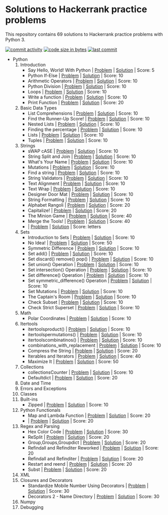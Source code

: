 
# Solutions to Hackerrank practice problems
This repository contains 69 solutions to Hackerrank practice problems with Python 3.


[![commit activity](https://img.shields.io/github/commit-activity/y/yoshikakbudto/hackerrank.svg)](https://github.com/yoshikakbudto/hackerrank)
[![code size in bytes](https://img.shields.io/github/languages/code-size/yoshikakbudto/hackerrank.svg)](https://github.com/yoshikakbudto/hackerrank) 
[![last commit](https://img.shields.io/github/last-commit/yoshikakbudto/hackerrank.svg)](https://github.com/yoshikakbudto/hackerrank) 

- Python
    01. Introduction
        - Say Hello, World! With Python | [Problem](https://www.hackerrank.com/challenges/py-hello-world/problem) | [Solution](https://github.com/yoshikakbudto/hackerrank/blob/master/Python/01.%20Introduction/001.%20Say%20Hello,%20World!%20With%20Python.py) | Score: 5
        - Python If-Else | [Problem](https://www.hackerrank.com/challenges/py-if-else/problem) | [Solution](https://github.com/yoshikakbudto/hackerrank/blob/master/Python/01.%20Introduction/002.%20Python%20If-Else.py) | Score: 10
        - Arithmetic Operators | [Problem](https://www.hackerrank.com/challenges/python-arithmetic-operators/problem) | [Solution](https://github.com/yoshikakbudto/hackerrank/blob/master/Python/01.%20Introduction/003.%20Arithmetic%20Operators.py) | Score: 10
        - Python Division | [Problem](https://www.hackerrank.com/challenges/python-division/problem) | [Solution](https://github.com/yoshikakbudto/hackerrank/blob/master/Python/01.%20Introduction/004.%20Python%20Division.py) | Score: 10
        - Loops | [Problem](https://www.hackerrank.com/challenges/python-loops/problem) | [Solution](https://github.com/yoshikakbudto/hackerrank/blob/master/Python/01.%20Introduction/005.%20Loops.py) | Score: 10
        - Write a function | [Problem](https://www.hackerrank.com/challenges/write-a-function/problem) | [Solution](https://github.com/yoshikakbudto/hackerrank/blob/master/Python/01.%20Introduction/006.%20Write%20a%20function.py) | Score: 10
        - Print Function | [Problem](https://www.hackerrank.com/challenges/python-print/problem) | [Solution](https://github.com/yoshikakbudto/hackerrank/blob/master/Python/01.%20Introduction/007.%20Print%20Function.py) | Score: 20
    02. Basic Data Types
        - List Comprehensions | [Problem](https://www.hackerrank.com/challenges/list-comprehensions/problem) | [Solution](https://github.com/yoshikakbudto/hackerrank/blob/master/Python/02.%20Basic%20Data%20Types/001.%20List%20Comprehensions.py) | Score: 10
        - Find the Runner-Up Score! | [Problem](https://www.hackerrank.com/challenges/find-second-maximum-number-in-a-list/problem) | [Solution](https://github.com/yoshikakbudto/hackerrank/blob/master/Python/02.%20Basic%20Data%20Types/002.%20Find%20the%20Runner-Up%20Score!.py) | Score: 10
        - Nested Lists | [Problem](https://www.hackerrank.com/challenges/nested-list/problem) | [Solution](https://github.com/yoshikakbudto/hackerrank/blob/master/Python/02.%20Basic%20Data%20Types/003.%20Nested%20Lists.py) | Score: 10
        - Finding the percentage | [Problem](https://www.hackerrank.com/challenges/finding-the-percentage/problem) | [Solution](https://github.com/yoshikakbudto/hackerrank/blob/master/Python/02.%20Basic%20Data%20Types/004.%20Finding%20the%20percentage.py) | Score: 10
        - Lists | [Problem](https://www.hackerrank.com/challenges/python-lists/problem) | [Solution](https://github.com/yoshikakbudto/hackerrank/blob/master/Python/02.%20Basic%20Data%20Types/005.%20Lists.py) | Score: 10
        - Tuples | [Problem](https://www.hackerrank.com/challenges/python-tuples/problem) | [Solution](https://github.com/yoshikakbudto/hackerrank/blob/master/Python/02.%20Basic%20Data%20Types/006.%20Tuples.py) | Score: 10
    03. Strings
        - sWAP cASE | [Problem](https://www.hackerrank.com/challenges/swap-case/problem) | [Solution](https://github.com/yoshikakbudto/hackerrank/blob/master/Python/03.%20Strings/001.%20sWAP%20cASE.py) | Score: 10
        - String Split and Join | [Problem](https://www.hackerrank.com/challenges/python-string-split-and-join/problem) | [Solution](https://github.com/yoshikakbudto/hackerrank/blob/master/Python/03.%20Strings/002.%20String%20Split%20and%20Join.py) | Score: 10
        - What's Your Name | [Problem](https://www.hackerrank.com/challenges/whats-your-name/problem) | [Solution](https://github.com/yoshikakbudto/hackerrank/blob/master/Python/03.%20Strings/003.%20What's%20Your%20Name.py) | Score: 10
        - Mutations | [Problem](https://www.hackerrank.com/challenges/python-mutations/problem) | [Solution](https://github.com/yoshikakbudto/hackerrank/blob/master/Python/03.%20Strings/004.%20Mutations.py) | Score: 10
        - Find a string | [Problem](https://www.hackerrank.com/challenges/find-a-string/problem) | [Solution](https://github.com/yoshikakbudto/hackerrank/blob/master/Python/03.%20Strings/005.%20Find%20a%20string.py) | Score: 10
        - String Validators | [Problem](https://www.hackerrank.com/challenges/string-validators/problem) | [Solution](https://github.com/yoshikakbudto/hackerrank/blob/master/Python/03.%20Strings/006.%20String%20Validators.py) | Score: 10
        - Text Alignment | [Problem](https://www.hackerrank.com/challenges/text-alignment/problem) | [Solution](https://github.com/yoshikakbudto/hackerrank/blob/master/Python/03.%20Strings/007.%20Text%20Alignment.py) | Score: 10
        - Text Wrap | [Problem](https://www.hackerrank.com/challenges/text-wrap/problem) | [Solution](https://github.com/yoshikakbudto/hackerrank/blob/master/Python/03.%20Strings/008.%20Text%20Wrap.py) | Score: 10
        - Designer Door Mat | [Problem](https://www.hackerrank.com/challenges/designer-door-mat/problem) | [Solution](https://github.com/yoshikakbudto/hackerrank/blob/master/Python/03.%20Strings/009.%20Designer%20Door%20Mat.py) | Score: 10
        - String Formatting | [Problem](https://www.hackerrank.com/challenges/python-string-formatting/problem) | [Solution](https://github.com/yoshikakbudto/hackerrank/blob/master/Python/03.%20Strings/010.%20String%20Formatting.py) | Score: 10
        - Alphabet Rangoli | [Problem](https://www.hackerrank.com/challenges/alphabet-rangoli/problem) | [Solution](https://github.com/yoshikakbudto/hackerrank/blob/master/Python/03.%20Strings/011.%20Alphabet%20Rangoli.py) | Score: 20
        - Capitalize! | [Problem](https://www.hackerrank.com/challenges/capitalize/problem) | [Solution](https://github.com/yoshikakbudto/hackerrank/blob/master/Python/03.%20Strings/012.%20Capitalize!.py) | Score: 20
        - The Minion Game | [Problem](https://www.hackerrank.com/challenges/the-minion-game/problem) | [Solution](https://github.com/yoshikakbudto/hackerrank/blob/master/Python/03.%20Strings/013.%20The%20Minion%20Game.py) | Score: 40
        - Merge the Tools!  | [Problem](https://www.hackerrank.com/challenges/merge-the-tools/problem) | [Solution](https://github.com/yoshikakbudto/hackerrank/blob/master/Python/03.%20Strings/014.%20Merge%20the%20Tools!%20.py) | Score: 40
        -  | [Problem](""") | [Solution](https://github.com/yoshikakbudto/hackerrank/blob/master/Python/03.%20Strings/TopRepeatingChars.py) | Score: letters
    04. Sets
        - Introduction to Sets | [Problem](https://www.hackerrank.com/challenges/py-introduction-to-sets/problem) | [Solution](https://github.com/yoshikakbudto/hackerrank/blob/master/Python/04.%20Sets/001.%20Introduction%20to%20Sets.py) | Score: 10
        - No Idea! | [Problem](https://www.hackerrank.com/challenges/no-idea/problem) | [Solution](https://github.com/yoshikakbudto/hackerrank/blob/master/Python/04.%20Sets/002.%20No%20Idea!.py) | Score: 50
        - Symmetric Difference | [Problem](https://www.hackerrank.com/challenges/symmetric-difference/problem) | [Solution](https://github.com/yoshikakbudto/hackerrank/blob/master/Python/04.%20Sets/003.%20Symmetric%20Difference.py) | Score: 10
        - Set add() | [Problem](https://www.hackerrank.com/challenges/py-set-add/problem) | [Solution](https://github.com/yoshikakbudto/hackerrank/blob/master/Python/04.%20Sets/004.%20Set%20add().py) | Score: 10
        - Set discard() remove() pop() | [Problem](https://www.hackerrank.com/challenges/py-set-discard-remove-pop/problem) | [Solution](https://github.com/yoshikakbudto/hackerrank/blob/master/Python/04.%20Sets/005.%20Set%20discard()%20remove()%20pop().py) | Score: 10
        - Set union() Operation | [Problem](https://www.hackerrank.com/challenges/py-set-union/problem) | [Solution](https://github.com/yoshikakbudto/hackerrank/blob/master/Python/04.%20Sets/006.%20Set%20union()%20Operation.py) | Score: 10
        - Set intersection() Operation | [Problem](https://www.hackerrank.com/challenges/py-set-intersection-operation/problem) | [Solution](https://github.com/yoshikakbudto/hackerrank/blob/master/Python/04.%20Sets/007.%20Set%20intersection()%20Operation.py) | Score: 10
        - Set difference() Operation | [Problem](https://www.hackerrank.com/challenges/py-set-difference-operation/problem) | [Solution](https://github.com/yoshikakbudto/hackerrank/blob/master/Python/04.%20Sets/008.%20Set%20difference()%20Operation.py) | Score: 10
        - Set symmetric_difference() Operation | [Problem](https://www.hackerrank.com/challenges/py-set-symmetric-difference-operation/problem) | [Solution](https://github.com/yoshikakbudto/hackerrank/blob/master/Python/04.%20Sets/009.%20Set%20symmetric_difference()%20Operation.py) | Score: 10
        - Set Mutations | [Problem](https://www.hackerrank.com/challenges/py-set-mutations/problem) | [Solution](https://github.com/yoshikakbudto/hackerrank/blob/master/Python/04.%20Sets/010.%20Set%20Mutations.py) | Score: 10
        - The Captain's Room | [Problem](https://www.hackerrank.com/challenges/py-the-captains-room/problem) | [Solution](https://github.com/yoshikakbudto/hackerrank/blob/master/Python/04.%20Sets/011.%20The%20Captain's%20Room.py) | Score: 10
        - Check Subset | [Problem](https://www.hackerrank.com/challenges/py-check-subset/problem) | [Solution](https://github.com/yoshikakbudto/hackerrank/blob/master/Python/04.%20Sets/012.%20Check%20Subset.py) | Score: 10
        - Check Strict Superset | [Problem](https://www.hackerrank.com/challenges/py-check-strict-superset/problem) | [Solution](https://github.com/yoshikakbudto/hackerrank/blob/master/Python/04.%20Sets/013.%20Check%20Strict%20Superset.py) | Score: 10
    05. Math
        - Polar Coordinates | [Problem](https://www.hackerrank.com/challenges/polar-coordinates/problem) | [Solution](https://github.com/yoshikakbudto/hackerrank/blob/master/Python/05.%20Math/001.%20Polar%20Coordinates.py) | Score: 10
    06. Itertools
        - itertoolsproduct() | [Problem](https://www.hackerrank.com/challenges/itertools-product/problem) | [Solution](https://github.com/yoshikakbudto/hackerrank/blob/master/Python/06.%20Itertools/001.%20itertools.product().py) | Score: 10
        - itertoolspermutations() | [Problem](https://www.hackerrank.com/challenges/itertools-permutations/problem) | [Solution](https://github.com/yoshikakbudto/hackerrank/blob/master/Python/06.%20Itertools/002.%20itertools.permutations().py) | Score: 10
        - itertoolscombinatinos() | [Problem](https://www.hackerrank.com/challenges/itertools-combinations/problem) | [Solution](https://github.com/yoshikakbudto/hackerrank/blob/master/Python/06.%20Itertools/003.%20itertools.combinatinos().py) | Score: 10
        - combinations_with_replacement | [Problem](https://www.hackerrank.com/challenges/itertools-combinations-with-replacement/problem) | [Solution](https://github.com/yoshikakbudto/hackerrank/blob/master/Python/06.%20Itertools/004.%20combinations_with_replacement.py) | Score: 10
        - Compress the String | [Problem](https://www.hackerrank.com/challenges/compress-the-string/problem) | [Solution](https://github.com/yoshikakbudto/hackerrank/blob/master/Python/06.%20Itertools/005.%20Compress%20the%20String.py) | Score: 20
        - Iterables and Iterators | [Problem](https://www.hackerrank.com/challenges/iterables-and-iterators/problem) | [Solution](https://github.com/yoshikakbudto/hackerrank/blob/master/Python/06.%20Itertools/006.%20Iterables%20and%20Iterators.py) | Score: 40
        -  Maximize It | [Problem](https://www.hackerrank.com/challenges/maximize-it/problem) | [Solution](https://github.com/yoshikakbudto/hackerrank/blob/master/Python/06.%20Itertools/007.%20%20Maximize%20It.py) | Score: 50
    07. Collections
        - collectionsCounter | [Problem](https://www.hackerrank.com/challenges/collections-counter/problem) | [Solution](https://github.com/yoshikakbudto/hackerrank/blob/master/Python/07.%20Collections/002.%20collections.Counter.py) | Score: 10
        - Defaultdict | [Problem](https://www.hackerrank.com/challenges/defaultdict-tutorial/problem) | [Solution](https://github.com/yoshikakbudto/hackerrank/blob/master/Python/07.%20Collections/003.%20Defaultdict.py) | Score: 20
    08. Date and Time
    09. Errors and Exceptions
    10. Classes
    11. Built-ins
        - Zipped | [Problem](https://www.hackerrank.com/challenges/zipped/problem) | [Solution](https://github.com/yoshikakbudto/hackerrank/blob/master/Python/11.%20Built-ins/001.%20Zipped.py) | Score: 10
    12. Python Functionals
        - Map and Lambda Function | [Problem](https://www.hackerrank.com/challenges/map-and-lambda-expression/problem) | [Solution](https://github.com/yoshikakbudto/hackerrank/blob/master/Python/12.%20Python%20Functionals/001.%20Map%20and%20Lambda%20Function.py) | Score: 20
        -  | [Problem](https://www.hackerrank.com/challenges/validate-list-of-email-address-with-filter/problem) | [Solution](https://github.com/yoshikakbudto/hackerrank/blob/master/Python/12.%20Python%20Functionals/002%20Validating%20Email%20Addresses%20With%20a%20Filter.py) | Score: 20
    13. Regex and Parsing
        - Hex Color Code | [Problem](https://www.hackerrank.com/challenges/hex-color-code/problem) | [Solution](https://github.com/yoshikakbudto/hackerrank/blob/master/Python/13.%20Regex%20and%20Parsing/002.%20Hex%20Color%20Code.py) | Score: 30
        - ReSplit | [Problem](https://www.hackerrank.com/challenges/re-split/problem) | [Solution](https://github.com/yoshikakbudto/hackerrank/blob/master/Python/13.%20Regex%20and%20Parsing/003.%20Re.Split.py) | Score: 20
        - Group,Groups,Groupdict | [Problem](https://www.hackerrank.com/challenges/re-group-groups/problem) | [Solution](https://github.com/yoshikakbudto/hackerrank/blob/master/Python/13.%20Regex%20and%20Parsing/004.%20Group,Groups,Groupdict.py) | Score: 20
        - Refindall and Refinditer  Reworked | [Problem](https://www.hackerrank.com/challenges/re-findall-re-finditer/problem) | [Solution](https://github.com/yoshikakbudto/hackerrank/blob/master/Python/13.%20Regex%20and%20Parsing/005.%20Re.findall%20and%20Re.finditer%20%20Reworked.py) | Score: 20
        - Refindall and Refinditer | [Problem](https://www.hackerrank.com/challenges/re-findall-re-finditer/problem) | [Solution](https://github.com/yoshikakbudto/hackerrank/blob/master/Python/13.%20Regex%20and%20Parsing/005.%20Re.findall%20and%20Re.finditer.py) | Score: 20
        - Restart and reend | [Problem](https://www.hackerrank.com/challenges/re-start-re-end/problem) | [Solution](https://github.com/yoshikakbudto/hackerrank/blob/master/Python/13.%20Regex%20and%20Parsing/006.%20Re.start%20and%20re.end.py) | Score: 20
        - Subst | [Problem](https://www.hackerrank.com/challenges/re-sub-regex-substitution/problem) | [Solution](https://github.com/yoshikakbudto/hackerrank/blob/master/Python/13.%20Regex%20and%20Parsing/007.%20Subst.py) | Score: 20
    14. XML
    15. Closures and Decorators
        - Standardize Mobile Number Using Decorators | [Problem](https://www.hackerrank.com/challenges/standardize-mobile-number-using-decorators/problem) | [Solution](https://github.com/yoshikakbudto/hackerrank/blob/master/Python/15.%20Closures%20and%20Decorators/001.%20Standardize%20Mobile%20Number%20Using%20Decorators.py) | Score: 30
        - Decorators 2 - Name Directory | [Problem](https://www.hackerrank.com/challenges/decorators-2-name-directory/problem) | [Solution](https://github.com/yoshikakbudto/hackerrank/blob/master/Python/15.%20Closures%20and%20Decorators/002.%20Decorators%202%20-%20Name%20Directory.py) | Score: 30
    16. Numpy
    17. Debugging
